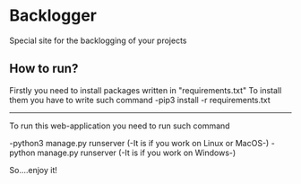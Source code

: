 # Backlogger
Special site for the backlogging of your projects

How to run?
----------

Firstly you need to install packages written in "requirements.txt"
To install them you have to write such command -pip3 install -r requirements.txt

________________________________________________________________________________

To run this web-application you need to run such command

-python3 manage.py runserver (-It is if you work on Linux or MacOS-)
-python manage.py runserver (-It is if you work on Windows-)

So....enjoy it!
